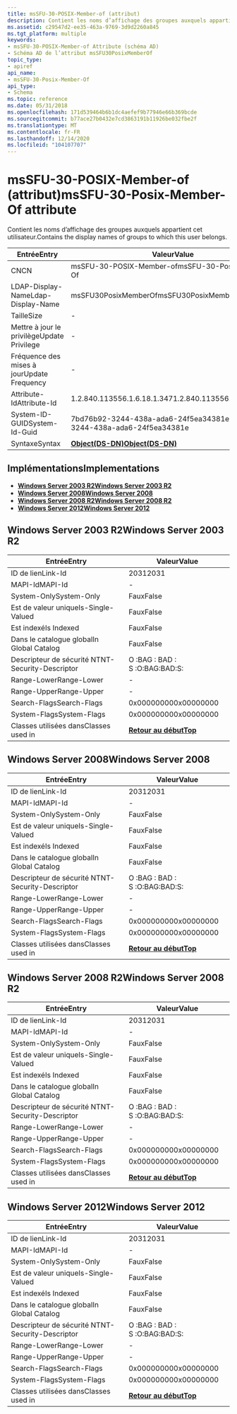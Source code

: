 ```yaml
---
title: msSFU-30-POSIX-Member-of (attribut)
description: Contient les noms d’affichage des groupes auxquels appartient cet utilisateur.
ms.assetid: c29547d2-ee35-463a-9769-3d9d2260a845
ms.tgt_platform: multiple
keywords:
- msSFU-30-POSIX-Member-of Attribute (schéma AD)
- Schéma AD de l’attribut msSFU30PosixMemberOf
topic_type:
- apiref
api_name:
- msSFU-30-Posix-Member-Of
api_type:
- Schema
ms.topic: reference
ms.date: 05/31/2018
ms.openlocfilehash: 171d539464b6b1dc4aefef9b77946e66b369bcde
ms.sourcegitcommit: b77ace27b0432e7cd3863191b11926be032fbe2f
ms.translationtype: MT
ms.contentlocale: fr-FR
ms.lasthandoff: 12/14/2020
ms.locfileid: "104107707"
---
```

# <a name="mssfu-30-posix-member-of-attribute"></a><span data-ttu-id="d4bba-105">msSFU-30-POSIX-Member-of (attribut)</span><span class="sxs-lookup"><span data-stu-id="d4bba-105">msSFU-30-Posix-Member-Of attribute</span></span>

<span data-ttu-id="d4bba-106">Contient les noms d’affichage des groupes auxquels appartient cet utilisateur.</span><span class="sxs-lookup"><span data-stu-id="d4bba-106">Contains the display names of groups to which this user belongs.</span></span>



| <span data-ttu-id="d4bba-107">Entrée</span><span class="sxs-lookup"><span data-stu-id="d4bba-107">Entry</span></span> | <span data-ttu-id="d4bba-108">Valeur</span><span class="sxs-lookup"><span data-stu-id="d4bba-108">Value</span></span> |
|-------------------|-----------------------------------------|
| <span data-ttu-id="d4bba-109">CN</span><span class="sxs-lookup"><span data-stu-id="d4bba-109">CN</span></span>                | <span data-ttu-id="d4bba-110">msSFU-30-POSIX-Member-of</span><span class="sxs-lookup"><span data-stu-id="d4bba-110">msSFU-30-Posix-Member-Of</span></span>                |
| <span data-ttu-id="d4bba-111">LDAP-Display-Name</span><span class="sxs-lookup"><span data-stu-id="d4bba-111">Ldap-Display-Name</span></span> | <span data-ttu-id="d4bba-112">msSFU30PosixMemberOf</span><span class="sxs-lookup"><span data-stu-id="d4bba-112">msSFU30PosixMemberOf</span></span>                    |
| <span data-ttu-id="d4bba-113">Taille</span><span class="sxs-lookup"><span data-stu-id="d4bba-113">Size</span></span>              | \-                                      |
| <span data-ttu-id="d4bba-114">Mettre à jour le privilège</span><span class="sxs-lookup"><span data-stu-id="d4bba-114">Update Privilege</span></span>  | \-                                      |
| <span data-ttu-id="d4bba-115">Fréquence des mises à jour</span><span class="sxs-lookup"><span data-stu-id="d4bba-115">Update Frequency</span></span>  | \-                                      |
| <span data-ttu-id="d4bba-116">Attribute-Id</span><span class="sxs-lookup"><span data-stu-id="d4bba-116">Attribute-Id</span></span>      | <span data-ttu-id="d4bba-117">1.2.840.113556.1.6.18.1.347</span><span class="sxs-lookup"><span data-stu-id="d4bba-117">1.2.840.113556.1.6.18.1.347</span></span>             |
| <span data-ttu-id="d4bba-118">System-ID-GUID</span><span class="sxs-lookup"><span data-stu-id="d4bba-118">System-Id-Guid</span></span>    | <span data-ttu-id="d4bba-119">7bd76b92-3244-438a-ada6-24f5ea34381e</span><span class="sxs-lookup"><span data-stu-id="d4bba-119">7bd76b92-3244-438a-ada6-24f5ea34381e</span></span>    |
| <span data-ttu-id="d4bba-120">Syntaxe</span><span class="sxs-lookup"><span data-stu-id="d4bba-120">Syntax</span></span>            | [<span data-ttu-id="d4bba-121">**Object(DS-DN)**</span><span class="sxs-lookup"><span data-stu-id="d4bba-121">**Object(DS-DN)**</span></span>](s-object-ds-dn.md) |



## <a name="implementations"></a><span data-ttu-id="d4bba-122">Implémentations</span><span class="sxs-lookup"><span data-stu-id="d4bba-122">Implementations</span></span>

-   [<span data-ttu-id="d4bba-123">**Windows Server 2003 R2**</span><span class="sxs-lookup"><span data-stu-id="d4bba-123">**Windows Server 2003 R2**</span></span>](#windows-server-2003-r2)
-   [<span data-ttu-id="d4bba-124">**Windows Server 2008**</span><span class="sxs-lookup"><span data-stu-id="d4bba-124">**Windows Server 2008**</span></span>](#windows-server-2008)
-   [<span data-ttu-id="d4bba-125">**Windows Server 2008 R2**</span><span class="sxs-lookup"><span data-stu-id="d4bba-125">**Windows Server 2008 R2**</span></span>](#windows-server-2008-r2)
-   [<span data-ttu-id="d4bba-126">**Windows Server 2012**</span><span class="sxs-lookup"><span data-stu-id="d4bba-126">**Windows Server 2012**</span></span>](#windows-server-2012)

## <a name="windows-server-2003-r2"></a><span data-ttu-id="d4bba-127">Windows Server 2003 R2</span><span class="sxs-lookup"><span data-stu-id="d4bba-127">Windows Server 2003 R2</span></span>



| <span data-ttu-id="d4bba-128">Entrée</span><span class="sxs-lookup"><span data-stu-id="d4bba-128">Entry</span></span> | <span data-ttu-id="d4bba-129">Valeur</span><span class="sxs-lookup"><span data-stu-id="d4bba-129">Value</span></span> |
|------------------------|---------------------------------|
| <span data-ttu-id="d4bba-130">ID de lien</span><span class="sxs-lookup"><span data-stu-id="d4bba-130">Link-Id</span></span>                | <span data-ttu-id="d4bba-131">2031</span><span class="sxs-lookup"><span data-stu-id="d4bba-131">2031</span></span>                            |
| <span data-ttu-id="d4bba-132">MAPI-Id</span><span class="sxs-lookup"><span data-stu-id="d4bba-132">MAPI-Id</span></span>                | \-                              |
| <span data-ttu-id="d4bba-133">System-Only</span><span class="sxs-lookup"><span data-stu-id="d4bba-133">System-Only</span></span>            | <span data-ttu-id="d4bba-134">Faux</span><span class="sxs-lookup"><span data-stu-id="d4bba-134">False</span></span>                           |
| <span data-ttu-id="d4bba-135">Est de valeur unique</span><span class="sxs-lookup"><span data-stu-id="d4bba-135">Is-Single-Valued</span></span>       | <span data-ttu-id="d4bba-136">Faux</span><span class="sxs-lookup"><span data-stu-id="d4bba-136">False</span></span>                           |
| <span data-ttu-id="d4bba-137">Est indexé</span><span class="sxs-lookup"><span data-stu-id="d4bba-137">Is Indexed</span></span>             | <span data-ttu-id="d4bba-138">Faux</span><span class="sxs-lookup"><span data-stu-id="d4bba-138">False</span></span>                           |
| <span data-ttu-id="d4bba-139">Dans le catalogue global</span><span class="sxs-lookup"><span data-stu-id="d4bba-139">In Global Catalog</span></span>      | <span data-ttu-id="d4bba-140">Faux</span><span class="sxs-lookup"><span data-stu-id="d4bba-140">False</span></span>                           |
| <span data-ttu-id="d4bba-141">Descripteur de sécurité NT</span><span class="sxs-lookup"><span data-stu-id="d4bba-141">NT-Security-Descriptor</span></span> | <span data-ttu-id="d4bba-142">O :BAG : BAD : S :</span><span class="sxs-lookup"><span data-stu-id="d4bba-142">O:BAG:BAD:S:</span></span>                    |
| <span data-ttu-id="d4bba-143">Range-Lower</span><span class="sxs-lookup"><span data-stu-id="d4bba-143">Range-Lower</span></span>            | \-                              |
| <span data-ttu-id="d4bba-144">Range-Upper</span><span class="sxs-lookup"><span data-stu-id="d4bba-144">Range-Upper</span></span>            | \-                              |
| <span data-ttu-id="d4bba-145">Search-Flags</span><span class="sxs-lookup"><span data-stu-id="d4bba-145">Search-Flags</span></span>           | <span data-ttu-id="d4bba-146">0x00000000</span><span class="sxs-lookup"><span data-stu-id="d4bba-146">0x00000000</span></span>                      |
| <span data-ttu-id="d4bba-147">System-Flags</span><span class="sxs-lookup"><span data-stu-id="d4bba-147">System-Flags</span></span>           | <span data-ttu-id="d4bba-148">0x00000000</span><span class="sxs-lookup"><span data-stu-id="d4bba-148">0x00000000</span></span>                      |
| <span data-ttu-id="d4bba-149">Classes utilisées dans</span><span class="sxs-lookup"><span data-stu-id="d4bba-149">Classes used in</span></span>        | [<span data-ttu-id="d4bba-150">**Retour au début**</span><span class="sxs-lookup"><span data-stu-id="d4bba-150">**Top**</span></span>](c-top.md)<br/> |



## <a name="windows-server-2008"></a><span data-ttu-id="d4bba-151">Windows Server 2008</span><span class="sxs-lookup"><span data-stu-id="d4bba-151">Windows Server 2008</span></span>



| <span data-ttu-id="d4bba-152">Entrée</span><span class="sxs-lookup"><span data-stu-id="d4bba-152">Entry</span></span> | <span data-ttu-id="d4bba-153">Valeur</span><span class="sxs-lookup"><span data-stu-id="d4bba-153">Value</span></span> |
|------------------------|---------------------------------|
| <span data-ttu-id="d4bba-154">ID de lien</span><span class="sxs-lookup"><span data-stu-id="d4bba-154">Link-Id</span></span>                | <span data-ttu-id="d4bba-155">2031</span><span class="sxs-lookup"><span data-stu-id="d4bba-155">2031</span></span>                            |
| <span data-ttu-id="d4bba-156">MAPI-Id</span><span class="sxs-lookup"><span data-stu-id="d4bba-156">MAPI-Id</span></span>                | \-                              |
| <span data-ttu-id="d4bba-157">System-Only</span><span class="sxs-lookup"><span data-stu-id="d4bba-157">System-Only</span></span>            | <span data-ttu-id="d4bba-158">Faux</span><span class="sxs-lookup"><span data-stu-id="d4bba-158">False</span></span>                           |
| <span data-ttu-id="d4bba-159">Est de valeur unique</span><span class="sxs-lookup"><span data-stu-id="d4bba-159">Is-Single-Valued</span></span>       | <span data-ttu-id="d4bba-160">Faux</span><span class="sxs-lookup"><span data-stu-id="d4bba-160">False</span></span>                           |
| <span data-ttu-id="d4bba-161">Est indexé</span><span class="sxs-lookup"><span data-stu-id="d4bba-161">Is Indexed</span></span>             | <span data-ttu-id="d4bba-162">Faux</span><span class="sxs-lookup"><span data-stu-id="d4bba-162">False</span></span>                           |
| <span data-ttu-id="d4bba-163">Dans le catalogue global</span><span class="sxs-lookup"><span data-stu-id="d4bba-163">In Global Catalog</span></span>      | <span data-ttu-id="d4bba-164">Faux</span><span class="sxs-lookup"><span data-stu-id="d4bba-164">False</span></span>                           |
| <span data-ttu-id="d4bba-165">Descripteur de sécurité NT</span><span class="sxs-lookup"><span data-stu-id="d4bba-165">NT-Security-Descriptor</span></span> | <span data-ttu-id="d4bba-166">O :BAG : BAD : S :</span><span class="sxs-lookup"><span data-stu-id="d4bba-166">O:BAG:BAD:S:</span></span>                    |
| <span data-ttu-id="d4bba-167">Range-Lower</span><span class="sxs-lookup"><span data-stu-id="d4bba-167">Range-Lower</span></span>            | \-                              |
| <span data-ttu-id="d4bba-168">Range-Upper</span><span class="sxs-lookup"><span data-stu-id="d4bba-168">Range-Upper</span></span>            | \-                              |
| <span data-ttu-id="d4bba-169">Search-Flags</span><span class="sxs-lookup"><span data-stu-id="d4bba-169">Search-Flags</span></span>           | <span data-ttu-id="d4bba-170">0x00000000</span><span class="sxs-lookup"><span data-stu-id="d4bba-170">0x00000000</span></span>                      |
| <span data-ttu-id="d4bba-171">System-Flags</span><span class="sxs-lookup"><span data-stu-id="d4bba-171">System-Flags</span></span>           | <span data-ttu-id="d4bba-172">0x00000000</span><span class="sxs-lookup"><span data-stu-id="d4bba-172">0x00000000</span></span>                      |
| <span data-ttu-id="d4bba-173">Classes utilisées dans</span><span class="sxs-lookup"><span data-stu-id="d4bba-173">Classes used in</span></span>        | [<span data-ttu-id="d4bba-174">**Retour au début**</span><span class="sxs-lookup"><span data-stu-id="d4bba-174">**Top**</span></span>](c-top.md)<br/> |



## <a name="windows-server-2008-r2"></a><span data-ttu-id="d4bba-175">Windows Server 2008 R2</span><span class="sxs-lookup"><span data-stu-id="d4bba-175">Windows Server 2008 R2</span></span>



| <span data-ttu-id="d4bba-176">Entrée</span><span class="sxs-lookup"><span data-stu-id="d4bba-176">Entry</span></span> | <span data-ttu-id="d4bba-177">Valeur</span><span class="sxs-lookup"><span data-stu-id="d4bba-177">Value</span></span> |
|------------------------|---------------------------------|
| <span data-ttu-id="d4bba-178">ID de lien</span><span class="sxs-lookup"><span data-stu-id="d4bba-178">Link-Id</span></span>                | <span data-ttu-id="d4bba-179">2031</span><span class="sxs-lookup"><span data-stu-id="d4bba-179">2031</span></span>                            |
| <span data-ttu-id="d4bba-180">MAPI-Id</span><span class="sxs-lookup"><span data-stu-id="d4bba-180">MAPI-Id</span></span>                | \-                              |
| <span data-ttu-id="d4bba-181">System-Only</span><span class="sxs-lookup"><span data-stu-id="d4bba-181">System-Only</span></span>            | <span data-ttu-id="d4bba-182">Faux</span><span class="sxs-lookup"><span data-stu-id="d4bba-182">False</span></span>                           |
| <span data-ttu-id="d4bba-183">Est de valeur unique</span><span class="sxs-lookup"><span data-stu-id="d4bba-183">Is-Single-Valued</span></span>       | <span data-ttu-id="d4bba-184">Faux</span><span class="sxs-lookup"><span data-stu-id="d4bba-184">False</span></span>                           |
| <span data-ttu-id="d4bba-185">Est indexé</span><span class="sxs-lookup"><span data-stu-id="d4bba-185">Is Indexed</span></span>             | <span data-ttu-id="d4bba-186">Faux</span><span class="sxs-lookup"><span data-stu-id="d4bba-186">False</span></span>                           |
| <span data-ttu-id="d4bba-187">Dans le catalogue global</span><span class="sxs-lookup"><span data-stu-id="d4bba-187">In Global Catalog</span></span>      | <span data-ttu-id="d4bba-188">Faux</span><span class="sxs-lookup"><span data-stu-id="d4bba-188">False</span></span>                           |
| <span data-ttu-id="d4bba-189">Descripteur de sécurité NT</span><span class="sxs-lookup"><span data-stu-id="d4bba-189">NT-Security-Descriptor</span></span> | <span data-ttu-id="d4bba-190">O :BAG : BAD : S :</span><span class="sxs-lookup"><span data-stu-id="d4bba-190">O:BAG:BAD:S:</span></span>                    |
| <span data-ttu-id="d4bba-191">Range-Lower</span><span class="sxs-lookup"><span data-stu-id="d4bba-191">Range-Lower</span></span>            | \-                              |
| <span data-ttu-id="d4bba-192">Range-Upper</span><span class="sxs-lookup"><span data-stu-id="d4bba-192">Range-Upper</span></span>            | \-                              |
| <span data-ttu-id="d4bba-193">Search-Flags</span><span class="sxs-lookup"><span data-stu-id="d4bba-193">Search-Flags</span></span>           | <span data-ttu-id="d4bba-194">0x00000000</span><span class="sxs-lookup"><span data-stu-id="d4bba-194">0x00000000</span></span>                      |
| <span data-ttu-id="d4bba-195">System-Flags</span><span class="sxs-lookup"><span data-stu-id="d4bba-195">System-Flags</span></span>           | <span data-ttu-id="d4bba-196">0x00000000</span><span class="sxs-lookup"><span data-stu-id="d4bba-196">0x00000000</span></span>                      |
| <span data-ttu-id="d4bba-197">Classes utilisées dans</span><span class="sxs-lookup"><span data-stu-id="d4bba-197">Classes used in</span></span>        | [<span data-ttu-id="d4bba-198">**Retour au début**</span><span class="sxs-lookup"><span data-stu-id="d4bba-198">**Top**</span></span>](c-top.md)<br/> |



## <a name="windows-server-2012"></a><span data-ttu-id="d4bba-199">Windows Server 2012</span><span class="sxs-lookup"><span data-stu-id="d4bba-199">Windows Server 2012</span></span>



| <span data-ttu-id="d4bba-200">Entrée</span><span class="sxs-lookup"><span data-stu-id="d4bba-200">Entry</span></span> | <span data-ttu-id="d4bba-201">Valeur</span><span class="sxs-lookup"><span data-stu-id="d4bba-201">Value</span></span> |
|------------------------|---------------------------------|
| <span data-ttu-id="d4bba-202">ID de lien</span><span class="sxs-lookup"><span data-stu-id="d4bba-202">Link-Id</span></span>                | <span data-ttu-id="d4bba-203">2031</span><span class="sxs-lookup"><span data-stu-id="d4bba-203">2031</span></span>                            |
| <span data-ttu-id="d4bba-204">MAPI-Id</span><span class="sxs-lookup"><span data-stu-id="d4bba-204">MAPI-Id</span></span>                | \-                              |
| <span data-ttu-id="d4bba-205">System-Only</span><span class="sxs-lookup"><span data-stu-id="d4bba-205">System-Only</span></span>            | <span data-ttu-id="d4bba-206">Faux</span><span class="sxs-lookup"><span data-stu-id="d4bba-206">False</span></span>                           |
| <span data-ttu-id="d4bba-207">Est de valeur unique</span><span class="sxs-lookup"><span data-stu-id="d4bba-207">Is-Single-Valued</span></span>       | <span data-ttu-id="d4bba-208">Faux</span><span class="sxs-lookup"><span data-stu-id="d4bba-208">False</span></span>                           |
| <span data-ttu-id="d4bba-209">Est indexé</span><span class="sxs-lookup"><span data-stu-id="d4bba-209">Is Indexed</span></span>             | <span data-ttu-id="d4bba-210">Faux</span><span class="sxs-lookup"><span data-stu-id="d4bba-210">False</span></span>                           |
| <span data-ttu-id="d4bba-211">Dans le catalogue global</span><span class="sxs-lookup"><span data-stu-id="d4bba-211">In Global Catalog</span></span>      | <span data-ttu-id="d4bba-212">Faux</span><span class="sxs-lookup"><span data-stu-id="d4bba-212">False</span></span>                           |
| <span data-ttu-id="d4bba-213">Descripteur de sécurité NT</span><span class="sxs-lookup"><span data-stu-id="d4bba-213">NT-Security-Descriptor</span></span> | <span data-ttu-id="d4bba-214">O :BAG : BAD : S :</span><span class="sxs-lookup"><span data-stu-id="d4bba-214">O:BAG:BAD:S:</span></span>                    |
| <span data-ttu-id="d4bba-215">Range-Lower</span><span class="sxs-lookup"><span data-stu-id="d4bba-215">Range-Lower</span></span>            | \-                              |
| <span data-ttu-id="d4bba-216">Range-Upper</span><span class="sxs-lookup"><span data-stu-id="d4bba-216">Range-Upper</span></span>            | \-                              |
| <span data-ttu-id="d4bba-217">Search-Flags</span><span class="sxs-lookup"><span data-stu-id="d4bba-217">Search-Flags</span></span>           | <span data-ttu-id="d4bba-218">0x00000000</span><span class="sxs-lookup"><span data-stu-id="d4bba-218">0x00000000</span></span>                      |
| <span data-ttu-id="d4bba-219">System-Flags</span><span class="sxs-lookup"><span data-stu-id="d4bba-219">System-Flags</span></span>           | <span data-ttu-id="d4bba-220">0x00000000</span><span class="sxs-lookup"><span data-stu-id="d4bba-220">0x00000000</span></span>                      |
| <span data-ttu-id="d4bba-221">Classes utilisées dans</span><span class="sxs-lookup"><span data-stu-id="d4bba-221">Classes used in</span></span>        | [<span data-ttu-id="d4bba-222">**Retour au début**</span><span class="sxs-lookup"><span data-stu-id="d4bba-222">**Top**</span></span>](c-top.md)<br/> |



 

 





